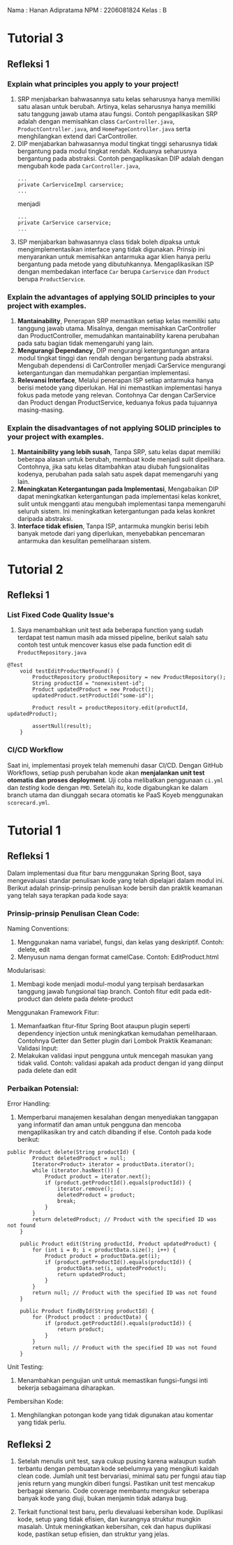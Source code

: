 Nama : Hanan Adipratama
NPM : 2206081824
Kelas : B

# Tutorial 3
## Refleksi 1
### Explain what principles you apply to your project!
1. SRP menjabarkan bahwasannya satu kelas seharusnya hanya memiliki satu alasan untuk berubah. Artinya, kelas seharusnya hanya memiliki satu tanggung jawab utama atau fungsi. Contoh pengaplikasikan SRP adalah dengan memisahkan class `CarController.java`, `ProductController.java`, and `HomePageController.java` serta menghilangkan extend dari CarController.
2. DIP menjabarkan bahwasannya modul tingkat tinggi seharusnya tidak bergantung pada modul tingkat rendah. Keduanya seharusnya bergantung pada abstraksi. Contoh pengaplikasikan DIP adalah dengan mengubah kode pada `CarController.java`,
   ```
   ...
   private CarServiceImpl carservice;
   ...
   ```
   menjadi
   ```
   ...
   private CarService carservice;
   ...
   ```
3. ISP menjabarkan bahwasannya class tidak boleh dipaksa untuk mengimplementasikan interface yang tidak digunakan. Prinsip ini menyarankan untuk memisahkan antarmuka agar klien hanya perlu bergantung pada metode yang dibutuhkannya. Mengaplikasikan ISP dengan membedakan interface `Car` berupa `CarService` dan `Product` berupa `ProductService`.
### Explain the advantages of applying SOLID principles to your project with examples.
1. **Mantainability**, Penerapan SRP memastikan setiap kelas memiliki satu tanggung jawab utama. Misalnya, dengan memisahkan CarController dan ProductController, memudahkan mantainability karena perubahan pada satu bagian tidak memengaruhi yang lain.
2. **Mengurangi Dependancy**, DIP mengurangi ketergantungan antara modul tingkat tinggi dan rendah dengan bergantung pada abstraksi. Mengubah dependensi di CarController menjadi CarService mengurangi ketergantungan dan memudahkan pergantian implementasi.
3. **Relevansi Interface**, Melalui penerapan ISP setiap antarmuka hanya berisi metode yang diperlukan. Hal ini memastikan implementasi hanya fokus pada metode yang relevan. Contohnya Car dengan CarService dan Product dengan ProductService, keduanya fokus pada tujuannya masing-masing.
### Explain the disadvantages of not applying SOLID principles to your project with examples.
1. **Mantainibility yang lebih susah**, Tanpa SRP, satu kelas dapat memiliki beberapa alasan untuk berubah, membuat kode menjadi sulit dipelihara. Contohnya, jika satu kelas ditambahkan atau diubah fungsionalitas kodenya, perubahan pada salah satu aspek dapat memengaruhi yang lain.
2. **Meningkatan Ketergantungan pada Implementasi**, Mengabaikan DIP dapat meningkatkan ketergantungan pada implementasi kelas konkret, sulit untuk mengganti atau mengubah implementasi tanpa memengaruhi seluruh sistem. Ini meningkatkan ketergantungan pada kelas konkret daripada abstraksi.
3. **Interface tidak efisien**, Tanpa ISP, antarmuka mungkin berisi lebih banyak metode dari yang diperlukan, menyebabkan pencemaran antarmuka dan kesulitan pemeliharaan sistem.

# Tutorial 2
## Refleksi 1
### List Fixed Code Quality Issue's
1. Saya menambahkan unit test ada beberapa function yang sudah terdapat test namun masih ada missed pipeline, berikut salah satu contoh test untuk mencover kasus else pada function edit di `ProductRepository.java`
```
@Test
    void testEditProductNotFound() {
        ProductRepository productRepository = new ProductRepository();
        String productId = "nonexistent-id";
        Product updatedProduct = new Product();
        updatedProduct.setProductId("some-id");

        Product result = productRepository.edit(productId, updatedProduct);

        assertNull(result);
    }
```

### CI/CD Workflow
Saat ini, implementasi proyek telah memenuhi dasar CI/CD. Dengan GitHub Workflows, setiap push perubahan kode akan **menjalankan unit test otomatis dan proses deployment**. Uji coba melibatkan penggunaan `ci.yml` dan _testing_ kode dengan `PMD`. Setelah itu, kode digabungkan ke dalam branch utama dan diunggah secara otomatis ke PaaS Koyeb menggunakan `scorecard.yml`.

# Tutorial 1
## Refleksi 1

Dalam implementasi dua fitur baru menggunakan Spring Boot, saya mengevaluasi standar penulisan kode yang telah dipelajari dalam modul ini. Berikut adalah prinsip-prinsip penulisan kode bersih dan praktik keamanan yang telah saya terapkan pada kode saya:

### Prinsip-prinsip Penulisan Clean Code:
Naming Conventions:
1. Menggunakan nama variabel, fungsi, dan kelas yang deskriptif. Contoh: delete, edit
2. Menyusun nama dengan format camelCase. Contoh: EditProduct.html

Modularisasi:
1. Membagi kode menjadi modul-modul yang terpisah berdasarkan tanggung jawab fungsional tiap branch. Contoh fitur edit pada edit-product dan delete pada delete-product

Menggunakan Framework Fitur:
1. Memanfaatkan fitur-fitur Spring Boot ataupun plugin seperti dependency injection untuk meningkatkan kemudahan pemeliharaan. Contohnya Getter dan Setter plugin dari Lombok
Praktik Keamanan:
Validasi Input:
1. Melakukan validasi input pengguna untuk mencegah masukan yang tidak valid. Contoh: validasi apakah ada product dengan id yang diinput pada delete dan edit

### Perbaikan Potensial:
Error Handling:
1. Memperbarui manajemen kesalahan dengan menyediakan tanggapan yang informatif dan aman untuk pengguna dan mencoba mengaplikasikan try and catch dibanding if else. Contoh pada kode berikut:
```
public Product delete(String productId) {
        Product deletedProduct = null;
        Iterator<Product> iterator = productData.iterator();
        while (iterator.hasNext()) {
            Product product = iterator.next();
            if (product.getProductId().equals(productId)) {
                iterator.remove();
                deletedProduct = product;
                break;
            }
        }
        return deletedProduct; // Product with the specified ID was not found
    }

    public Product edit(String productId, Product updatedProduct) {
        for (int i = 0; i < productData.size(); i++) {
            Product product = productData.get(i);
            if (product.getProductId().equals(productId)) {
                productData.set(i, updatedProduct);
                return updatedProduct;
            }
        }
        return null; // Product with the specified ID was not found
    }

    public Product findById(String productId) {
        for (Product product : productData) {
            if (product.getProductId().equals(productId)) {
                return product;
            }
        }
        return null; // Product with the specified ID was not found
    }
```
Unit Testing:
1. Menambahkan pengujian unit untuk memastikan fungsi-fungsi inti bekerja sebagaimana diharapkan.

Pembersihan Kode:
1. Menghilangkan potongan kode yang tidak digunakan atau komentar yang tidak perlu.

## Refleksi 2
1. Setelah menulis unit test, saya cukup pusing karena walaupun sudah terbantu dengan pembuatan kode sebelumnya yang mengikuti kaidah clean code. Jumlah unit test bervariasi, minimal satu per fungsi atau tiap jenis return yang mungkin diberi fungsi. Pastikan unit test mencakup berbagai skenario. Code coverage membantu mengukur seberapa banyak kode yang diuji, bukan menjamin tidak adanya bug.

2. Terkait functional test baru, perlu dievaluasi kebersihan kode. Duplikasi kode, setup yang tidak efisien, dan kurangnya struktur mungkin masalah. Untuk meningkatkan kebersihan, cek dan hapus duplikasi kode, pastikan setup efisien, dan struktur yang jelas.
